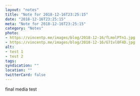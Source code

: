 ```yaml
---
layout: "notes"
title: "Note for 2018-12-16T23:25:15"
date: "2018-12-16T23:25:15"
meta: "Note for 2018-12-16T23:25:15"
category: "Notes"
photo:
- https://vincentp.me/images/blog/2018-12-16/fLmolPTn1.jpg
- https://vincentp.me/images/blog/2018-12-16/G71vl0F4D.jpg
alt:
- test 1
- test 2
tags:
syndication: ""
location: ""
twitterCard: false
---
```

final media test

